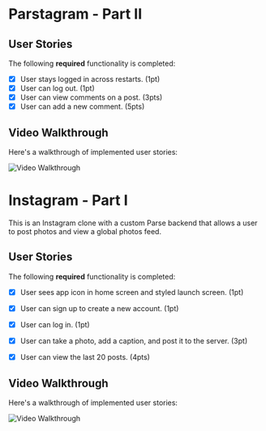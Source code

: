 # Parstagram - Part II

## User Stories

The following **required** functionality is completed:

- [x] User stays logged in across restarts. (1pt)
- [x] User can log out. (1pt)
- [x] User can view comments on a post. (3pts)
- [x] User can add a new comment. (5pts)

## Video Walkthrough

Here's a walkthrough of implemented user stories:

<img src='http://g.recordit.co/Xh9sHePMXe.gif' title='Video Walkthrough' width='' alt='Video Walkthrough' />

# Instagram - Part I

This is an Instagram clone with a custom Parse backend that allows a user to post photos and view a global photos feed.


## User Stories

The following **required** functionality is completed:

- [x] User sees app icon in home screen and styled launch screen. (1pt)
- [x] User can sign up to create a new account. (1pt)
- [x] User can log in. (1pt)
- [x] User can take a photo, add a caption, and post it to the server. (3pt)
- [x] User can view the last 20 posts. (4pts)


## Video Walkthrough

Here's a walkthrough of implemented user stories:

<img src='http://g.recordit.co/1m6MzHWoEV.gif' title='Video Walkthrough' width='' alt='Video Walkthrough' />
